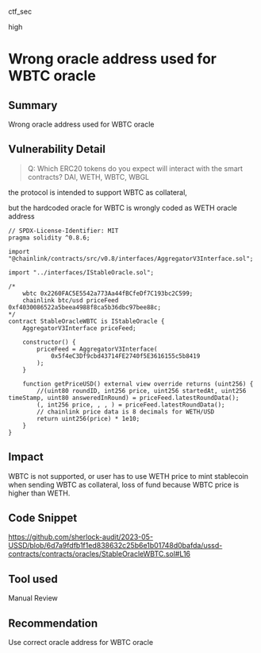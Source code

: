 ctf_sec

high

# Wrong oracle address used for WBTC oracle

## Summary

Wrong oracle address used for WBTC oracle

## Vulnerability Detail

> Q: Which ERC20 tokens do you expect will interact with the smart contracts?
> DAI, WETH, WBTC, WBGL

the protocol is intended to support WBTC as collateral,

but the hardcoded oracle for WBTC is wrongly coded as WETH oracle address

```solidity
// SPDX-License-Identifier: MIT
pragma solidity ^0.8.6;

import "@chainlink/contracts/src/v0.8/interfaces/AggregatorV3Interface.sol";

import "../interfaces/IStableOracle.sol";

/*
    wbtc 0x2260FAC5E5542a773Aa44fBCfeDf7C193bc2C599;
    chainlink btc/usd priceFeed 0xf4030086522a5beea4988f8ca5b36dbc97bee88c;
*/
contract StableOracleWBTC is IStableOracle {
    AggregatorV3Interface priceFeed;

    constructor() {
        priceFeed = AggregatorV3Interface(
            0x5f4eC3Df9cbd43714FE2740f5E3616155c5b8419
        );
    }

    function getPriceUSD() external view override returns (uint256) {
        //(uint80 roundID, int256 price, uint256 startedAt, uint256 timeStamp, uint80 answeredInRound) = priceFeed.latestRoundData();
        (, int256 price, , , ) = priceFeed.latestRoundData();
        // chainlink price data is 8 decimals for WETH/USD
        return uint256(price) * 1e10;
    }
}

```

## Impact

WBTC is not supported, or user has to use WETH price to mint stablecoin when sending WBTC as collateral, loss of fund because WBTC price is higher than WETH.

## Code Snippet

https://github.com/sherlock-audit/2023-05-USSD/blob/6d7a9fdfb1f1ed838632c25b6e1b01748d0bafda/ussd-contracts/contracts/oracles/StableOracleWBTC.sol#L16

## Tool used

Manual Review

## Recommendation

Use correct oracle address for WBTC oracle
